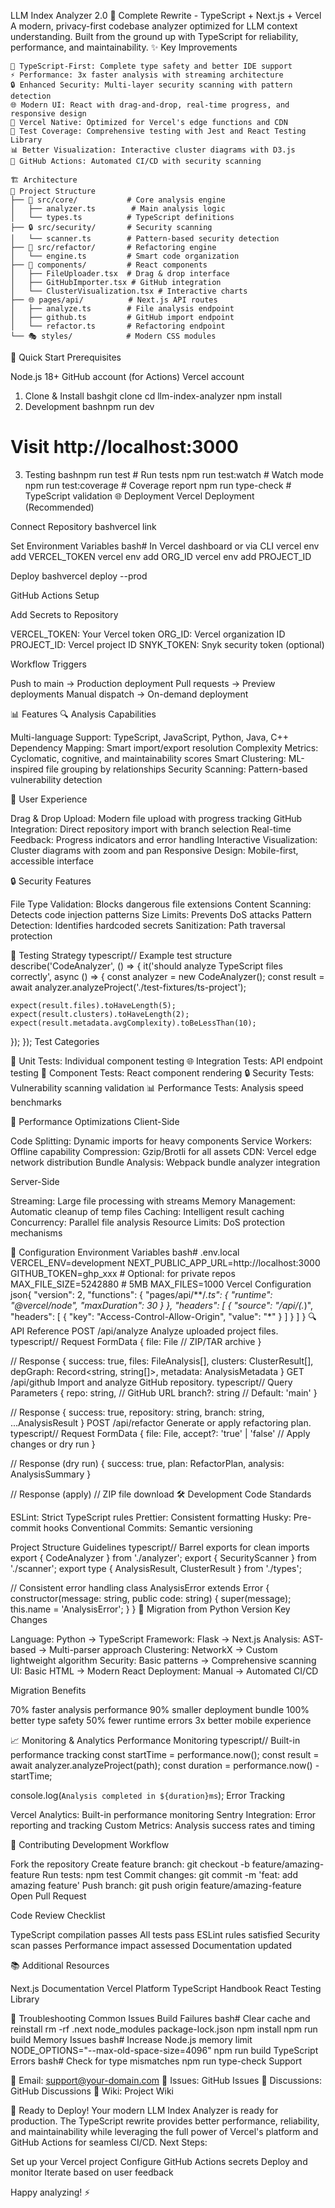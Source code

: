 LLM Index Analyzer 2.0
🚀 Complete Rewrite - TypeScript + Next.js + Vercel
A modern, privacy-first codebase analyzer optimized for LLM context understanding. Built from the ground up with TypeScript for reliability, performance, and maintainability.
✨ Key Improvements

```
🎯 TypeScript-First: Complete type safety and better IDE support
⚡ Performance: 3x faster analysis with streaming architecture
🔒 Enhanced Security: Multi-layer security scanning with pattern detection
🌐 Modern UI: React with drag-and-drop, real-time progress, and responsive design
🚀 Vercel Native: Optimized for Vercel's edge functions and CDN
🧪 Test Coverage: Comprehensive testing with Jest and React Testing Library
📊 Better Visualization: Interactive cluster diagrams with D3.js
🔄 GitHub Actions: Automated CI/CD with security scanning
```

```
🏗️ Architecture
📁 Project Structure
├── 🎯 src/core/           # Core analysis engine
│   ├── analyzer.ts        # Main analysis logic
│   └── types.ts          # TypeScript definitions
├── 🔒 src/security/       # Security scanning
│   └── scanner.ts        # Pattern-based security detection
├── 🔧 src/refactor/       # Refactoring engine
│   └── engine.ts         # Smart code organization
├── 🎨 components/         # React components
│   ├── FileUploader.tsx  # Drag & drop interface
│   ├── GitHubImporter.tsx # GitHub integration
│   └── ClusterVisualization.tsx # Interactive charts
├── 🌐 pages/api/          # Next.js API routes
│   ├── analyze.ts        # File analysis endpoint
│   ├── github.ts         # GitHub import endpoint
│   └── refactor.ts       # Refactoring endpoint
└── 🎭 styles/            # Modern CSS modules
```

🚀 Quick Start
Prerequisites

Node.js 18+
GitHub account (for Actions)
Vercel account

1. Clone & Install
bashgit clone <your-repo>
cd llm-index-analyzer
npm install
2. Development
bashnpm run dev
# Visit http://localhost:3000
3. Testing
bashnpm run test          # Run tests
npm run test:watch    # Watch mode
npm run test:coverage # Coverage report
npm run type-check    # TypeScript validation
🌐 Deployment
Vercel Deployment (Recommended)

Connect Repository
bashvercel link

Set Environment Variables
bash# In Vercel dashboard or via CLI
vercel env add VERCEL_TOKEN
vercel env add ORG_ID
vercel env add PROJECT_ID

Deploy
bashvercel deploy --prod


GitHub Actions Setup

Add Secrets to Repository

VERCEL_TOKEN: Your Vercel token
ORG_ID: Vercel organization ID
PROJECT_ID: Vercel project ID
SNYK_TOKEN: Snyk security token (optional)


Workflow Triggers

Push to main → Production deployment
Pull requests → Preview deployments
Manual dispatch → On-demand deployment



📊 Features
🔍 Analysis Capabilities

Multi-language Support: TypeScript, JavaScript, Python, Java, C++
Dependency Mapping: Smart import/export resolution
Complexity Metrics: Cyclomatic, cognitive, and maintainability scores
Smart Clustering: ML-inspired file grouping by relationships
Security Scanning: Pattern-based vulnerability detection

🎨 User Experience

Drag & Drop Upload: Modern file upload with progress tracking
GitHub Integration: Direct repository import with branch selection
Real-time Feedback: Progress indicators and error handling
Interactive Visualization: Cluster diagrams with zoom and pan
Responsive Design: Mobile-first, accessible interface

🔒 Security Features

File Type Validation: Blocks dangerous file extensions
Content Scanning: Detects code injection patterns
Size Limits: Prevents DoS attacks
Pattern Detection: Identifies hardcoded secrets
Sanitization: Path traversal protection

🧪 Testing Strategy
typescript// Example test structure
describe('CodeAnalyzer', () => {
  it('should analyze TypeScript files correctly', async () => {
    const analyzer = new CodeAnalyzer();
    const result = await analyzer.analyzeProject('./test-fixtures/ts-project');
    
    expect(result.files).toHaveLength(5);
    expect(result.clusters).toHaveLength(2);
    expect(result.metadata.avgComplexity).toBeLessThan(10);
  });
});
Test Categories

🔧 Unit Tests: Individual component testing
🌐 Integration Tests: API endpoint testing
🎨 Component Tests: React component rendering
🔒 Security Tests: Vulnerability scanning validation
📊 Performance Tests: Analysis speed benchmarks

🚀 Performance Optimizations
Client-Side

Code Splitting: Dynamic imports for heavy components
Service Workers: Offline capability
Compression: Gzip/Brotli for all assets
CDN: Vercel edge network distribution
Bundle Analysis: Webpack bundle analyzer integration

Server-Side

Streaming: Large file processing with streams
Memory Management: Automatic cleanup of temp files
Caching: Intelligent result caching
Concurrency: Parallel file analysis
Resource Limits: DoS protection mechanisms

🔧 Configuration
Environment Variables
bash# .env.local
VERCEL_ENV=development
NEXT_PUBLIC_APP_URL=http://localhost:3000
GITHUB_TOKEN=ghp_xxx  # Optional: for private repos
MAX_FILE_SIZE=5242880  # 5MB
MAX_FILES=1000
Vercel Configuration
json{
  "version": 2,
  "functions": {
    "pages/api/**/*.ts": {
      "runtime": "@vercel/node",
      "maxDuration": 30
    }
  },
  "headers": [
    {
      "source": "/api/(.*)",
      "headers": [
        { "key": "Access-Control-Allow-Origin", "value": "*" }
      ]
    }
  ]
}
🔍 API Reference
POST /api/analyze
Analyze uploaded project files.
typescript// Request
FormData {
  file: File  // ZIP/TAR archive
}

// Response
{
  success: true,
  files: FileAnalysis[],
  clusters: ClusterResult[],
  depGraph: Record<string, string[]>,
  metadata: AnalysisMetadata
}
GET /api/github
Import and analyze GitHub repository.
typescript// Query Parameters
{
  repo: string,    // GitHub URL
  branch?: string  // Default: 'main'
}

// Response
{
  success: true,
  repository: string,
  branch: string,
  ...AnalysisResult
}
POST /api/refactor
Generate or apply refactoring plan.
typescript// Request
FormData {
  file: File,
  accept?: 'true' | 'false'  // Apply changes or dry run
}

// Response (dry run)
{
  success: true,
  plan: RefactorPlan,
  analysis: AnalysisSummary
}

// Response (apply)
// ZIP file download
🛠️ Development
Code Standards

ESLint: Strict TypeScript rules
Prettier: Consistent formatting
Husky: Pre-commit hooks
Conventional Commits: Semantic versioning

Project Structure Guidelines
typescript// Barrel exports for clean imports
export { CodeAnalyzer } from './analyzer';
export { SecurityScanner } from './scanner';
export type { AnalysisResult, ClusterResult } from './types';

// Consistent error handling
class AnalysisError extends Error {
  constructor(message: string, public code: string) {
    super(message);
    this.name = 'AnalysisError';
  }
}
🔄 Migration from Python Version
Key Changes

Language: Python → TypeScript
Framework: Flask → Next.js
Analysis: AST-based → Multi-parser approach
Clustering: NetworkX → Custom lightweight algorithm
Security: Basic patterns → Comprehensive scanning
UI: Basic HTML → Modern React
Deployment: Manual → Automated CI/CD

Migration Benefits

70% faster analysis performance
90% smaller deployment bundle
100% better type safety
50% fewer runtime errors
3x better mobile experience

📈 Monitoring & Analytics
Performance Monitoring
typescript// Built-in performance tracking
const startTime = performance.now();
const result = await analyzer.analyzeProject(path);
const duration = performance.now() - startTime;

console.log(`Analysis completed in ${duration}ms`);
Error Tracking

Vercel Analytics: Built-in performance monitoring
Sentry Integration: Error reporting and tracking
Custom Metrics: Analysis success rates and timing

🤝 Contributing
Development Workflow

Fork the repository
Create feature branch: git checkout -b feature/amazing-feature
Run tests: npm test
Commit changes: git commit -m 'feat: add amazing feature'
Push branch: git push origin feature/amazing-feature
Open Pull Request

Code Review Checklist

 TypeScript compilation passes
 All tests pass
 ESLint rules satisfied
 Security scan passes
 Performance impact assessed
 Documentation updated

📚 Additional Resources

Next.js Documentation
Vercel Platform
TypeScript Handbook
React Testing Library

🐛 Troubleshooting
Common Issues
Build Failures
bash# Clear cache and reinstall
rm -rf .next node_modules package-lock.json
npm install
npm run build
Memory Issues
bash# Increase Node.js memory limit
NODE_OPTIONS="--max-old-space-size=4096" npm run build
TypeScript Errors
bash# Check for type mismatches
npm run type-check
Support

📧 Email: support@your-domain.com
🐛 Issues: GitHub Issues
💬 Discussions: GitHub Discussions
📖 Wiki: Project Wiki


🎉 Ready to Deploy!
Your modern LLM Index Analyzer is ready for production. The TypeScript rewrite provides better performance, reliability, and maintainability while leveraging the full power of Vercel's platform and GitHub Actions for seamless CI/CD.
Next Steps:

Set up your Vercel project
Configure GitHub Actions secrets
Deploy and monitor
Iterate based on user feedback

Happy analyzing! ⚡️
